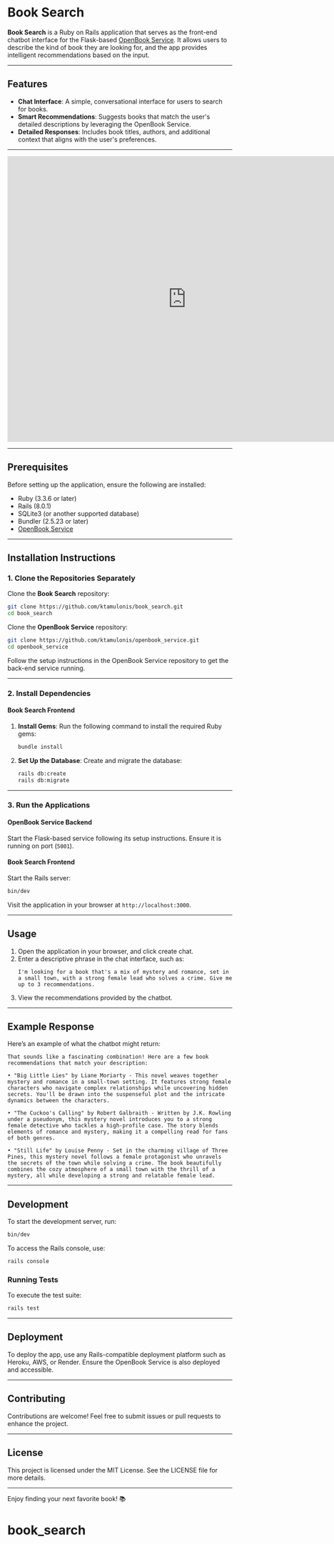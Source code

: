 
# Book Search

**Book Search** is a Ruby on Rails application that serves as the front-end chatbot interface for the Flask-based [OpenBook Service](https://github.com/ktamulonis/openbook_service). It allows users to describe the kind of book they are looking for, and the app provides intelligent recommendations based on the input.

---

## Features

- **Chat Interface**: A simple, conversational interface for users to search for books.
- **Smart Recommendations**: Suggests books that match the user's detailed descriptions by leveraging the OpenBook Service.
- **Detailed Responses**: Includes book titles, authors, and additional context that aligns with the user's preferences.

---

<iframe src="https://player.vimeo.com/video/1045616140" width="800" height="640" frameborder="0" allowfullscreen></iframe>

---

## Prerequisites

Before setting up the application, ensure the following are installed:

- Ruby (3.3.6 or later)
- Rails (8.0.1)
- SQLite3 (or another supported database)
- Bundler (2.5.23 or later)
- [OpenBook Service](https://github.com/ktamulonis/openbook_service)

---

## Installation Instructions

### 1. Clone the Repositories Separately

Clone the **Book Search** repository:
```bash
git clone https://github.com/ktamulonis/book_search.git
cd book_search
```

Clone the **OpenBook Service** repository:
```bash
git clone https://github.com/ktamulonis/openbook_service.git
cd openbook_service
```

Follow the setup instructions in the OpenBook Service repository to get the back-end service running.

---

### 2. Install Dependencies

#### Book Search Frontend

1. **Install Gems**:
   Run the following command to install the required Ruby gems:
   ```bash
   bundle install
   ```

2. **Set Up the Database**:
   Create and migrate the database:
   ```bash
   rails db:create
   rails db:migrate
   ```

---

### 3. Run the Applications

#### OpenBook Service Backend

Start the Flask-based service following its setup instructions. Ensure it is running on port (`5001`).

#### Book Search Frontend

Start the Rails server:
```bash
bin/dev
```

Visit the application in your browser at `http://localhost:3000`.

---

## Usage

1. Open the application in your browser, and click create chat.
2. Enter a descriptive phrase in the chat interface, such as:
   ```
   I'm looking for a book that's a mix of mystery and romance, set in a small town, with a strong female lead who solves a crime. Give me up to 3 recommendations.
   ```
3. View the recommendations provided by the chatbot.

---

## Example Response

Here’s an example of what the chatbot might return:

```
That sounds like a fascinating combination! Here are a few book recommendations that match your description:

• "Big Little Lies" by Liane Moriarty - This novel weaves together mystery and romance in a small-town setting. It features strong female characters who navigate complex relationships while uncovering hidden secrets. You'll be drawn into the suspenseful plot and the intricate dynamics between the characters.

• "The Cuckoo's Calling" by Robert Galbraith - Written by J.K. Rowling under a pseudonym, this mystery novel introduces you to a strong female detective who tackles a high-profile case. The story blends elements of romance and mystery, making it a compelling read for fans of both genres.

• "Still Life" by Louise Penny - Set in the charming village of Three Pines, this mystery novel follows a female protagonist who unravels the secrets of the town while solving a crime. The book beautifully combines the cozy atmosphere of a small town with the thrill of a mystery, all while developing a strong and relatable female lead.
```

---

## Development

To start the development server, run:
```bash
bin/dev
```

To access the Rails console, use:
```bash
rails console
```

### Running Tests
To execute the test suite:
```bash
rails test
```

---

## Deployment

To deploy the app, use any Rails-compatible deployment platform such as Heroku, AWS, or Render. Ensure the OpenBook Service is also deployed and accessible.

---

## Contributing

Contributions are welcome! Feel free to submit issues or pull requests to enhance the project.

---

## License

This project is licensed under the MIT License. See the LICENSE file for more details.

---

Enjoy finding your next favorite book! 📚
# book_search
